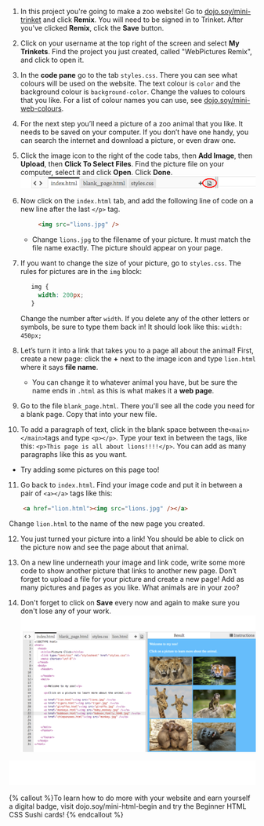 1. In this project you're going to make a zoo website! Go to [dojo.soy/mini-trinket](http://dojo.soy/mini-trinket) and click **Remix**. You will need to be signed in to Trinket. After you've clicked **Remix**, click the **Save** button.

2. Click on your username at the top right of the screen and select **My Trinkets**. Find the project you just created, called "WebPictures Remix", and click to open it.

3. In the **code pane** go to the tab `styles.css`. There you can see what colours will be used on the website. The text colour is `color` and the background colour is `background-color`. Change the values to colours that you like. For a list of colour names you can use, see [dojo.soy/mini-web-colours](http://dojo.soy/mini-web-colours).

4. For the next step you’ll need a picture of a zoo animal that you like. It needs to be saved on your computer. If you don’t have one handy, you can search the internet and download a picture, or even draw one.

5. Click the image icon to the right of the code tabs, then **Add Image**, then **Upload**, then **Click To Select Files**. Find the picture file on your computer, select it and click **Open**. Click **Done**.   
    ![](TktImageIcon.png)

6. Now click on the `index.html` tab, and add the following line of code on a new line after the last `</p>` tag.

   ```html
        <img src="lions.jpg" />
   ```

   * Change `lions.jpg` to the filename of your picture. It must match the file name exactly. The picture should appear on your page.
   
7. If you want to change the size of your picture, go to `styles.css`. The rules for pictures are in the `img` block:
   ```css
      img {
        width: 200px;
      }
   ``` 
   Change the number after `width`. If you delete any of the other letters or symbols, be sure to type them back in! It should look like this: `width: 450px;`

8. Let’s turn it into a link that takes you to a page all about the animal! First, create a new page: click the **+** next to the image icon and type `lion.html` where it says **file name**.
   * You can change it to whatever animal you have, but be sure the name ends in `.html` as this is what makes it a **web page**.

9. Go to the file `blank_page.html`. There you'll see all the code you need for a blank page. Copy that into your new file.

10. To add a paragraph of text, click in the blank space between the`<main></main>`tags and type `<p></p>`. Type your text in between the tags, like this: `<p>This page is all about lions!!!!</p>`. You can add as many paragraphs like this as you want.
   * Try adding some pictures on this page too!

11. Go back to `index.html`. Find your image code and put it in between a pair of `<a></a>` tags like this:

   ```html
       <a href="lion.html"><img src="lions.jpg" /></a>
   ```
   Change `lion.html` to the name of the new page you created.

12. You just turned your picture into a link! You should be able to click on the picture now and see the page about that animal.

13. On a new line underneath your image and link code, write some more code to show another picture that links to another new page. Don’t forget to upload a file for your picture and create a new page! Add as many pictures and pages as you like. What animals are in your zoo?

14. Don't forget to click on **Save** every now and again to make sure you don't lose any of your work. ![](whitespace_50_800.png)![](TktZooExample.png) 



![](whitespace_80_800.png)
 
{% callout %}To learn how to do more with your website and earn yourself a digital badge, visit dojo.soy/mini-html-begin and try the Beginner HTML CSS Sushi cards!
{% endcallout %}




